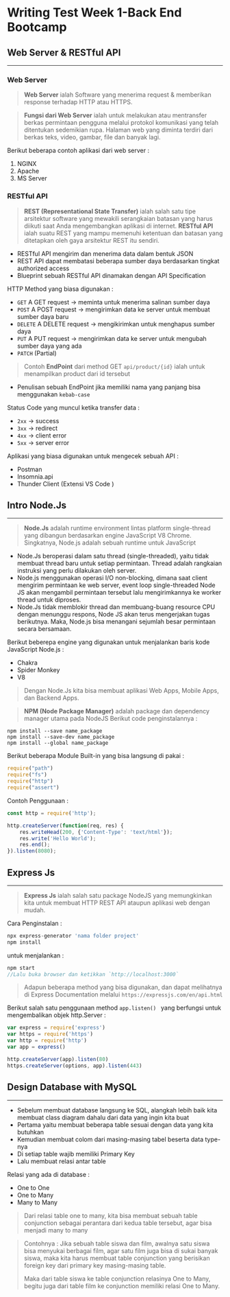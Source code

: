 # **Writing Test Week 1-Back End Bootcamp**
## **Web Server & RESTful API**
___

### **Web Server**
> **Web Server** ialah Software yang menerima request & memberikan response terhadap HTTP atau HTTPS.

> **Fungsi dari Web Server** ialah untuk melakukan atau mentransfer berkas permintaan pengguna melalui protokol komunikasi yang telah ditentukan sedemikian rupa. Halaman web yang diminta terdiri dari berkas teks, video, gambar, file dan banyak lagi.

Berikut beberapa contoh aplikasi dari web server :
1. NGINX
2. Apache
3. MS Server

### **RESTful API**
> **REST (Representational State Transfer)** ialah salah satu tipe arsitektur software yang mewakili serangkaian batasan yang harus diikuti saat Anda mengembangkan aplikasi di internet.
> **RESTful API** ialah suatu REST yang mampu memenuhi ketentuan dan batasan yang ditetapkan oleh gaya arsitektur REST itu sendiri.

- RESTful API mengirim dan menerima data dalam bentuk JSON
- REST API dapat membatasi beberapa sumber daya berdasarkan tingkat authorized access
- Blueprint sebuah RESTful API dinamakan dengan API Specification


HTTP Method yang biasa digunakan :
- `GET` A GET request -> meminta untuk menerima salinan sumber daya
- `POST` A POST request -> mengirimkan data ke server untuk membuat sumber daya baru
- `DELETE` A DELETE request -> mengikirimkan untuk menghapus sumber daya
- `PUT` A PUT request -> mengirimkan data ke server untuk mengubah sumber daya yang ada
- `PATCH` (Partial)

> Contoh **EndPoint** dari method GET `api/product/{id}` ialah untuk menampilkan product dari id tersebut
- Penulisan sebuah EndPoint jika memiliki nama yang panjang bisa menggunakan `kebab-case`

Status Code yang muncul ketika transfer data :
- `2xx` -> success
- `3xx` -> redirect
- `4xx` -> client error
- `5xx` -> server error

Aplikasi yang biasa digunakan untuk mengecek sebuah API :
- Postman
- Insomnia.api
- Thunder Client (Extensi VS Code )

## **Intro Node.Js**
___

> **Node.Js** adalah runtime environment lintas platform single-thread yang dibangun berdasarkan engine JavaScript V8 Chrome. Singkatnya, Node.js adalah sebuah runtime untuk JavaScript

- Node.Js beroperasi dalam satu thread (single-threaded), yaitu tidak membuat thread baru untuk setiap permintaan. Thread adalah rangkaian instruksi yang perlu dilakukan oleh server.
- Node.js menggunakan operasi I/O non-blocking, dimana saat client mengirim permintaan ke web server, event loop single-threaded Node JS akan mengambil permintaan tersebut lalu mengirimkannya ke worker thread untuk diproses. 
- Node.Js tidak memblokir thread dan membuang-buang resource CPU dengan menunggu respons, Node JS akan terus mengerjakan tugas berikutnya. Maka, Node.js bisa menangani sejumlah besar permintaan secara bersamaan.

Berikut beberepa engine yang digunakan untuk menjalankan baris kode JavaScript Node.js :
- Chakra
- Spider Monkey
- V8

> Dengan Node.Js kita bisa membuat aplikasi Web Apps, Mobile Apps, dan Backend Apps.

> **NPM (Node Package Manager)** adalah package dan dependency manager utama pada NodeJS
Berikut code penginstalannya :
```
npm install --save name_package
npm install --save-dev name_package
npm install --global name_package
```

Berikut beberapa Module Built-in yang bisa langsung di pakai :
```javascript
require("path")
require("fs")
require("http")
require("assert")
```

Contoh Penggunaan :
```javascript
const http = require('http');

http.createServer(function(req, res) {
    res.writeHead(200, {'Content-Type': 'text/html'});
    res.write('Hello World');
    res.end();
}).listen(8080);
```

## **Express Js**
___
> **Express Js** ialah salah satu package NodeJS yang memungkinkan kita untuk membuat HTTP REST API ataupun aplikasi web dengan mudah.

Cara Penginstalan :
```javascript
npx express-generator 'nama folder project'
npm install
```

untuk menjalankan :
```javascript
npm start
//Lalu buka browser dan ketikkan `http://localhost:3000`
```

> Adapun beberapa method yang bisa digunakan, dan dapat melihatnya di  Express Documentation melalui `https://expressjs.com/en/api.html`

Berikut salah satu penggunaan method `app.listen() ` yang berfungsi untuk mengembalikan objek http.Server :
```javascript
var express = require('express')
var https = require('https')
var http = require('http')
var app = express()

http.createServer(app).listen(80)
https.createServer(options, app).listen(443)
```

## **Design Database with MySQL**
___
 
- Sebelum membuat database langsung ke SQL, alangkah lebih baik kita membuat class diagram dahalu dari data yang ingin kita buat
- Pertama yaitu membuat beberapa table sesuai dengan data yang kita butuhkan
- Kemudian membuat colom dari masing-masing tabel beserta data type-nya
- Di setiap table wajib memiliki Primary Key
- Lalu membuat relasi antar table

Relasi yang ada di database :
- One to One
- One to Many
- Many to Many

> Dari relasi table one to many, kita bisa membuat sebuah table conjunction sebagai perantara dari kedua table tersebut, agar bisa menjadi many to many

> Contohnya : Jika sebuah table siswa dan film, awalnya satu siswa bisa menyukai berbagai film, agar satu film juga bisa di sukai banyak siswa, maka kita harus membuat table conjunction yang berisikan foreign key dari primary key masing-masing table.
>
> Maka dari table siswa ke table conjunction relasinya One to Many, begitu juga dari table film ke conjunction memiliki relasi One to Many.

